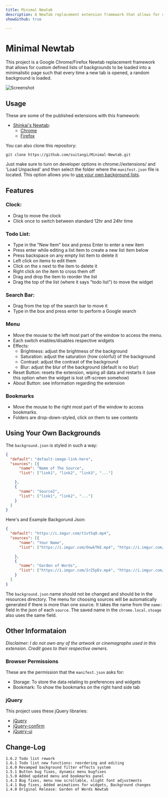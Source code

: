 ```yaml
---
title: Minimal Newtab
description: A NewTab replacement extension framework that allows for custom defined lists of backgrounds to be loaded into a minimalistic newtab.
showGithub: true

---
```


# Minimal Newtab
This project is a Google Chrome/Firefox Newtab replacement framework that allows for custom defined lists of backgrounds to be loaded into a minimalistic page such that every time a new tab is opened, a random background is loaded.

![Screenshot](https://raw.githubusercontent.com/suitangi/Minimal-Newtab/master/resources/SC.png)

## Usage
These are some of the published extensions with this framework:
* [Shinkai's Newtab](https://suitangi.github.io/Minimal-Newtab/resources/Shinkai's%20Newtab):
  * [Chrome](https://chrome.google.com/webstore/detail/ojaookiigngaiipdhccdoaalmjpgpigh/publish-accepted?authuser=0&hl=en)
  * [Firefox](https://addons.mozilla.org/en-US/firefox/addon/garden-of-words-newtab/)

You can also clone this repository:
```
git clone https://github.com/suitangi/Minimal-Newtab.git
```
Just make sure to turn on developer options in chrome://extensions/ and 'Load Unpacked' and then select the folder where the `manifest.json` file is located.
This option allows you to [use your own background lists](#using-your-own-backgrounds).

## Features
### Clock:
- Drag to move the clock
- Click once to switch between standard 12hr and 24hr time

### Todo List:
- Type in the "New Item" box and press Enter to enter a new item
- Press enter while editing a list item to create a new list item below
- Press backspace on any empty list item to delete it
- Left click on items to edit them
- Click on the x next to the item to delete it
- Right click on the item to cross them off
- Drag and drop the item to reorder the list
- Drag the top of the list (where it says "todo list") to move the widget

### Search Bar:
- Drag from the top of the search bar to move it
- Type in the box and press enter to perform a Google search

### Menu
- Move the mouse to the left most part of the window to access the menu.
- Each switch enables/disables respective widgets
- Effects:
  - Brightness: adjust the brightness of the background
  - Saturation: adjust the saturation (how colorful) of the background
  - Contrast: adjust the contrast of the background
  - Blur: adjust the blur of the background (default is no blur)
- Reset Button: resets the extension, wiping all data and restarts it (use this option when the widget is lost off-screen somehow)
- About Button: see information regarding the extension

### Bookmarks
- Move the mouse to the right most part of the window to access bookmarks.
- Folders are drop-down-styled, click on them to see contents

## Using Your Own Backgrounds
The `background.json` is styled in such a way:

```json
{
  "default": "default-image-link-here",
  "sources": [{
      "name": "Name of The Source",
      "list": ["link1", "link2", "link3", "..."]

    },
    {
      "name": "Source2",
      "list": ["link1", "link2", "..."]
    }
  ]
}
```


Here's and Example Backgorund Json:
```json
{
  "default": "https://i.imgur.com/t1vt5q0.mp4",
  "sources": [{
      "name": "Your Name",
      "list": ["https://i.imgur.com/OnwkTKE.mp4", "https://i.imgur.com/IpcZlnk.mp4"]

    },
    {
      "name": "Garden of Words",
      "list": ["https://i.imgur.com/IrZ5pEv.mp4", "https://i.imgur.com/gNXhMXN.mp4"]
    }
  ]
}
```
The `background.json` name should not be changed and should be in the resources directory.
The menu for choosing sources will be automatically generated if there is more than one source. It takes the name from the `name:` field in the json of each `source`.
The saved name in the `chrome.local.stoage` also uses the same field.

## Other Informataion
*Disclaimer: I do not own any of the artwork or cinemagraphs used in this extension. Credit goes to their respective owners.*

### Browser Permissions
These are the permission that the `manifest.json` asks for:
- Storage: To store the data relating to preferences and widgets
- Bookmark: To show the bookmarks on the right hand side tab

### jQuery
This project uses these jQuery libraries:
- [jQuery](https://github.com/jquery/jquery)
- [jQuery-confirm](https://github.com/craftpip/jquery-confirm)
- [jQuery-ui](https://github.com/jquery/jquery-ui)

## Change-Log
```
1.6.2 Todo list rework
1.6.1 Todo list new functions: reordering and editing
1.6.0 Revamped background filter effects system
1.5.1 Button bug fixes, dynamic menu bugfixes
1.5.0 Added updated menu and bookmarks panel
1.4.3 Bug fixes, menu now scrollable, slight font adjustments
1.4.1 Bug fixes, Added animations for widgets, Background changes
1.4.0 Original Release: Garden of Words Newtab
```

